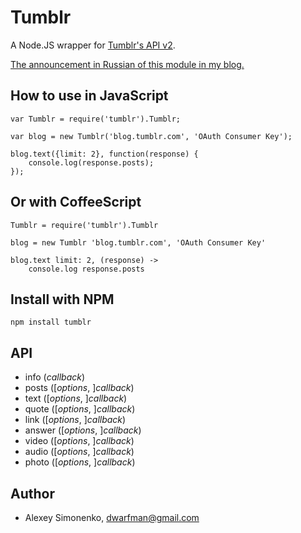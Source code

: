 # Tumblr

A Node.JS wrapper for [Tumblr's API v2](http://www.tumblr.com/docs/en/api/v2).

[The announcement in Russian of this module in my blog.](http://go.simonenko.su/node-tumblr)

How to use in JavaScript
------------------------

	var Tumblr = require('tumblr').Tumblr;

	var blog = new Tumblr('blog.tumblr.com', 'OAuth Consumer Key');

	blog.text({limit: 2}, function(response) {
		console.log(response.posts);
	});

Or with CoffeeScript
--------------------

	Tumblr = require('tumblr').Tumblr

	blog = new Tumblr 'blog.tumblr.com', 'OAuth Consumer Key'

	blog.text limit: 2, (response) ->
		console.log response.posts

Install with NPM
----------------

	npm install tumblr

API
---

* info (*callback*)
* posts ([*options*, ]*callback*)
* text ([*options*, ]*callback*)
* quote ([*options*, ]*callback*)
* link ([*options*, ]*callback*)
* answer ([*options*, ]*callback*)
* video ([*options*, ]*callback*)
* audio ([*options*, ]*callback*)
* photo ([*options*, ]*callback*)

Author
------

* Alexey Simonenko, dwarfman@gmail.com